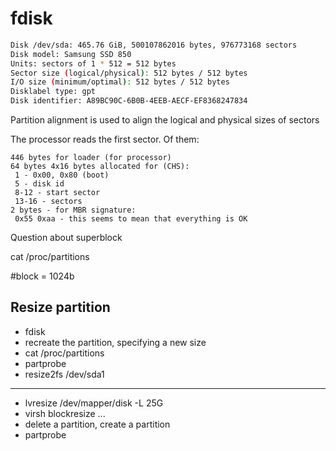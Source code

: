 # fdisk

```bash
Disk /dev/sda: 465.76 GiB, 500107862016 bytes, 976773168 sectors
Disk model: Samsung SSD 850 
Units: sectors of 1 * 512 = 512 bytes
Sector size (logical/physical): 512 bytes / 512 bytes
I/O size (minimum/optimal): 512 bytes / 512 bytes
Disklabel type: gpt
Disk identifier: A89BC90C-6B0B-4EEB-AECF-EF8368247834
```

Partition alignment is used to align the logical and physical sizes of sectors

The processor reads the first sector. Of them:
```
446 bytes for loader (for processor) 
64 bytes 4x16 bytes allocated for (CHS):
 1 - 0x00, 0x80 (boot)  
 5 - disk id
 8-12 - start sector  
 13-16 - sectors  
2 bytes - for MBR signature:  
 0x55 0xaa - this seems to mean that everything is OK
```

Question about superblock

cat /proc/partitions

\#block = 1024b

## Resize partition

- fdisk  
- recreate the partition, specifying a new size
- cat /proc/partitions  
- partprobe  
- resize2fs /dev/sda1
---
- lvresize /dev/mapper/disk -L 25G  
- virsh blockresize ...  
- delete a partition, create a partition 
- partprobe